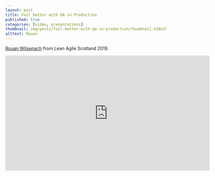 ```yaml
---
layout: post
title: Fail better with QA in Production
published: true
categories: [video, presentations]
thumbnail: img/posts/fail-better-with-qa-in-production/thumbnail-420x255.png
alttext: Rouan
---
```


<a href="https://twitter.com/rouanw">Rouan Wilsenach</a> from Lean Agile Scotland 2019.

<iframe src="https://player.vimeo.com/video/373227610" width="640" height="360" frameborder="0" allow="autoplay; fullscreen" allowfullscreen></iframe>